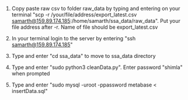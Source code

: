 1. Copy paste raw csv to folder raw_data by typing and entering on your terminal "scp -r /your/file/address/export_latest.csv samarth@159.89.174.185:/home/samarth/ssa_data/raw_data". Put your file address after -r. Name of file should be export_latest.csv

2. In your terminal login to the server by entering "ssh samarth@159.89.174.185" 

3. Type and enter "cd ssa_data" to move to ssa_data directory

4. Type and enter "sudo python3 cleanData.py". Enter password "shimla" when prompted

5. Type and enter "sudo mysql -uroot -ppassword metabase < insertData.sql"
